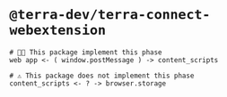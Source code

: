 # `@terra-dev/terra-connect-webextension`

```
# 👌🏻 This package implement this phase
web app <- ( window.postMessage ) -> content_scripts

# ⚠️ This package does not implement this phase
content_scripts <- ? -> browser.storage 
```